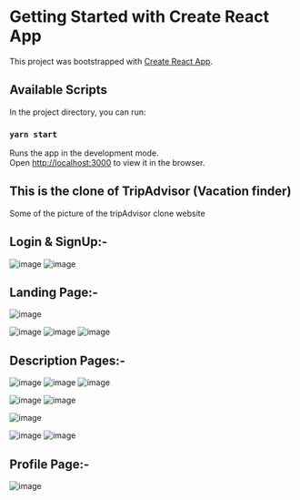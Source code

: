 # Getting Started with Create React App

This project was bootstrapped with [Create React App](https://github.com/facebook/create-react-app).

## Available Scripts

In the project directory, you can run:

### `yarn start`

Runs the app in the development mode.\
Open [http://localhost:3000](http://localhost:3000) to view it in the browser.

##  This is the clone of TripAdvisor (Vacation finder)
Some of the picture of the tripAdvisor clone website
 ## Login & SignUp:- 
![image](https://user-images.githubusercontent.com/114043976/205490380-52f98acb-c511-43eb-afc6-3103f4a40536.png)
  ![image](https://user-images.githubusercontent.com/114043976/205490450-00e78c86-5618-46b4-a846-8397a75bbd05.png)

## Landing Page:-
![image](https://user-images.githubusercontent.com/114043976/205489820-461b7136-1df8-4be3-bda6-f1fe26976efe.png)

![image](https://user-images.githubusercontent.com/114043976/205489741-206e8ed5-5c1e-457a-a82b-120f6589f752.png)
![image](https://user-images.githubusercontent.com/114043976/205489939-ba6fb290-c020-43a6-9b56-c92bb68ecfc7.png)
![image](https://user-images.githubusercontent.com/114043976/205489601-219ff024-3ac6-490c-a2f3-c4ff37e736a6.png)

## Description Pages:- 

![image](https://user-images.githubusercontent.com/114043976/205490892-89ab58db-a42c-4209-8dd0-bc9f8509e0a9.png)
![image](https://user-images.githubusercontent.com/114043976/205490864-7e40b1ad-9c15-4e34-947f-98bdcbb8148d.png)
![image](https://user-images.githubusercontent.com/114043976/205490930-a8506c92-02e9-4d48-a5c2-de85a7fa7a26.png)


![image](https://user-images.githubusercontent.com/114043976/205490199-d370e0ba-36db-457f-9a7d-4a4b86a38e8b.png)
![image](https://user-images.githubusercontent.com/114043976/205490271-aecd1415-62a0-49d2-a24c-8951c5549cde.png)

![image](https://user-images.githubusercontent.com/114043976/205490608-3e7baaf9-9bd6-4d69-9910-9e5f5f112b9d.png)

![image](https://user-images.githubusercontent.com/114043976/205490341-9bb5ae63-7a7a-429b-9f7f-6429a74131ea.png)
![image](https://user-images.githubusercontent.com/114043976/205490742-d33e5e0a-11f8-41bd-af64-439930637a00.png)

## Profile Page:-

![image](https://user-images.githubusercontent.com/114043976/205490791-f3f54f3f-9a7e-41bd-86c5-325293678bb0.png)
